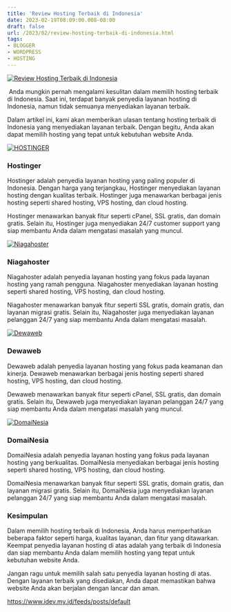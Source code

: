 ```yaml
---
title: 'Review Hosting Terbaik di Indonesia'
date: 2023-02-19T08:09:00.008-08:00
draft: false
url: /2023/02/review-hosting-terbaik-di-indonesia.html
tags: 
- BLOGGER
- WORDPRESS
- HOSTING
---
```


[![Review Hosting Terbaik di Indonesia](https://blogger.googleusercontent.com/img/b/R29vZ2xl/AVvXsEjzogOw9XvoJFK_9OMvKbEQy3rkgpkaCs2cIWiHrWWIbgf2Uj7mQHAnnQPsyzThTTyapbN_4AhBn0UFMDVbnXprlTDGrUgRuqwG_7RMFWePneiBKs8gs4fHGDHtvOSCXaS3HlxrDka_Beemixa_N8-4PRkqP7x6nNeYBi9Fnsx4UK0cwvZFgfGTrRmqDw/w640-h336/Review%20Hosting%20Terbaik%20di%20Indonesia.webp)](https://blogger.googleusercontent.com/img/b/R29vZ2xl/AVvXsEjzogOw9XvoJFK_9OMvKbEQy3rkgpkaCs2cIWiHrWWIbgf2Uj7mQHAnnQPsyzThTTyapbN_4AhBn0UFMDVbnXprlTDGrUgRuqwG_7RMFWePneiBKs8gs4fHGDHtvOSCXaS3HlxrDka_Beemixa_N8-4PRkqP7x6nNeYBi9Fnsx4UK0cwvZFgfGTrRmqDw/s1200/Review%20Hosting%20Terbaik%20di%20Indonesia.webp)

  
 Anda mungkin pernah mengalami kesulitan dalam memilih hosting terbaik di Indonesia. Saat ini, terdapat banyak penyedia layanan hosting di Indonesia, namun tidak semuanya menyediakan layanan terbaik.

  

Dalam artikel ini, kami akan memberikan ulasan tentang hosting terbaik di Indonesia yang menyediakan layanan terbaik. Dengan begitu, Anda akan dapat memilih hosting yang tepat untuk kebutuhan website Anda.

  

[![HOSTINGER](https://blogger.googleusercontent.com/img/b/R29vZ2xl/AVvXsEgik8G4GlBzYh7yqAvO2joc-emE9FsWKIt4aX3bqJ5DwmIzB2v4Ey2M6GRiVzHf0W0gw-qGA3TUi-aLBhyubJlDb-IfotjWsCo-kAWN9ZQeZnBZO9NPM6vpTTM3mbUPNRR9DOrkBmsDPTHr1TgT4u3MF3haA5G9LPFnLo8PYjjdli2hJ0Oc46mV1_6p0w/w640-h336/HOSTINGER.webp)](https://blogger.googleusercontent.com/img/b/R29vZ2xl/AVvXsEgik8G4GlBzYh7yqAvO2joc-emE9FsWKIt4aX3bqJ5DwmIzB2v4Ey2M6GRiVzHf0W0gw-qGA3TUi-aLBhyubJlDb-IfotjWsCo-kAWN9ZQeZnBZO9NPM6vpTTM3mbUPNRR9DOrkBmsDPTHr1TgT4u3MF3haA5G9LPFnLo8PYjjdli2hJ0Oc46mV1_6p0w/s1200/HOSTINGER.webp)

### Hostinger

Hostinger adalah penyedia layanan hosting yang paling populer di Indonesia. Dengan harga yang terjangkau, Hostinger menyediakan layanan hosting dengan kualitas terbaik. Hostinger juga menawarkan berbagai jenis hosting seperti shared hosting, VPS hosting, dan cloud hosting.

  

Hostinger menawarkan banyak fitur seperti cPanel, SSL gratis, dan domain gratis. Selain itu, Hostinger juga menyediakan 24/7 customer support yang siap membantu Anda dalam mengatasi masalah yang muncul.

  

[![Niagahoster](https://blogger.googleusercontent.com/img/b/R29vZ2xl/AVvXsEjn8ZI_8xs0uMXo5WopWw3i2XxUGnzY8xLW_FxOn9O6LkYd3bxhJjFStotj70qCXaubFFBy91b1w4okqK-DUuQXwJioH9K0yFmbMpuayQNPJo4z_UV_Z-0oC329pd_XBPQWqUEQcH4LQT2_B7M5NxiR0o-6_O1ZDTgDjnwhWLptCrzLwHBK2mZ81tC5sQ/w640-h336/NIAGA%20HOSTER.webp)](https://blogger.googleusercontent.com/img/b/R29vZ2xl/AVvXsEjn8ZI_8xs0uMXo5WopWw3i2XxUGnzY8xLW_FxOn9O6LkYd3bxhJjFStotj70qCXaubFFBy91b1w4okqK-DUuQXwJioH9K0yFmbMpuayQNPJo4z_UV_Z-0oC329pd_XBPQWqUEQcH4LQT2_B7M5NxiR0o-6_O1ZDTgDjnwhWLptCrzLwHBK2mZ81tC5sQ/s1200/NIAGA%20HOSTER.webp)

  

  

### Niagahoster

Niagahoster adalah penyedia layanan hosting yang fokus pada layanan hosting yang ramah pengguna. Niagahoster menyediakan layanan hosting seperti shared hosting, VPS hosting, dan cloud hosting.

  

Niagahoster menawarkan banyak fitur seperti SSL gratis, domain gratis, dan layanan migrasi gratis. Selain itu, Niagahoster juga menyediakan layanan pelanggan 24/7 yang siap membantu Anda dalam mengatasi masalah.

  

[![Dewaweb](https://blogger.googleusercontent.com/img/b/R29vZ2xl/AVvXsEiOeuVsRLLLS98fS8rbuJEriTfIFGrosLAIsuZqQtN-PYPzDeTYbE-vIHkKGL6tYuQdgFy1tMFYVYjPb7tfjmTyh3JMnomBpWM_xurA_W5AVNTR22dFTS6Jz9fc03UWe0d0_KxhQdza0FoxLGVoazGSPifYA-usdnzGXhAP_cXhFQszk4nA6UIp7pABrg/w642-h336/Dewaweb.webp)](https://blogger.googleusercontent.com/img/b/R29vZ2xl/AVvXsEiOeuVsRLLLS98fS8rbuJEriTfIFGrosLAIsuZqQtN-PYPzDeTYbE-vIHkKGL6tYuQdgFy1tMFYVYjPb7tfjmTyh3JMnomBpWM_xurA_W5AVNTR22dFTS6Jz9fc03UWe0d0_KxhQdza0FoxLGVoazGSPifYA-usdnzGXhAP_cXhFQszk4nA6UIp7pABrg/s1200/Dewaweb.webp)

  

  

### Dewaweb

Dewaweb adalah penyedia layanan hosting yang fokus pada keamanan dan kinerja. Dewaweb menawarkan berbagai jenis hosting seperti shared hosting, VPS hosting, dan cloud hosting.

  

Dewaweb menawarkan banyak fitur seperti cPanel, SSL gratis, dan domain gratis. Selain itu, Dewaweb juga menyediakan layanan pelanggan 24/7 yang siap membantu Anda dalam mengatasi masalah yang muncul.

[![DomaiNesia](https://blogger.googleusercontent.com/img/b/R29vZ2xl/AVvXsEgjIo_iwlAgjKRZ3oTBlCT6zTh2lqUYjseJ-tVkSpCTrVoQVMynE5XXO5T_TnvVkEf4O2qSdZ5YNGHK0lQhokMJiXj-r8utIItaQ2Foo8q9OdnTaFf0AgwISVE78gQemu88ae-roTVhUjcMrnqUU-P__NKp672pZESJqEsM_S3I8_akQkfRmOxhRlOKQQ/w640-h336/DomaiNesia.webp)](https://blogger.googleusercontent.com/img/b/R29vZ2xl/AVvXsEgjIo_iwlAgjKRZ3oTBlCT6zTh2lqUYjseJ-tVkSpCTrVoQVMynE5XXO5T_TnvVkEf4O2qSdZ5YNGHK0lQhokMJiXj-r8utIItaQ2Foo8q9OdnTaFf0AgwISVE78gQemu88ae-roTVhUjcMrnqUU-P__NKp672pZESJqEsM_S3I8_akQkfRmOxhRlOKQQ/s1200/DomaiNesia.webp)

  

  

### DomaiNesia

DomaiNesia adalah penyedia layanan hosting yang fokus pada layanan hosting yang berkualitas. DomaiNesia menyediakan berbagai jenis hosting seperti shared hosting, VPS hosting, dan cloud hosting.

  

DomaiNesia menawarkan banyak fitur seperti SSL gratis, domain gratis, dan layanan migrasi gratis. Selain itu, DomaiNesia juga menyediakan layanan pelanggan 24/7 yang siap membantu Anda dalam mengatasi masalah.

  

### Kesimpulan

  

Dalam memilih hosting terbaik di Indonesia, Anda harus memperhatikan beberapa faktor seperti harga, kualitas layanan, dan fitur yang ditawarkan. Keempat penyedia layanan hosting di atas adalah yang terbaik di Indonesia dan siap membantu Anda dalam memilih hosting yang tepat untuk kebutuhan website Anda.

  

Jangan ragu untuk memilih salah satu penyedia layanan hosting di atas. Dengan layanan terbaik yang disediakan, Anda dapat memastikan bahwa website Anda akan berjalan dengan lancar dan aman.

https://www.idev.my.id/feeds/posts/default